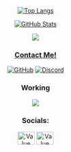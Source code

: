 <div align="center">
 
<a aling="left" rel="noreferrer" href=""><img src="https://github-readme-stats.vercel.app/api/top-langs/?username=valuue&layout=compact&exclude_repo=NPC_medico-FIVEM,Token-Grabber&theme=dark" alt="Top Langs"></a>


 
<a rel="noreferrer" href=""><img src="https://github-readme-stats.vercel.app/api?username=valuue&count_private=true&show_icons=true&theme=dark&disable_animations=false&hide_title=true" alt="GitHub Stats"></a>
 </div>

<div align="center">
<a href="https://discord.gg/XRgnQJuQYa">
<img src="https://lanyard.cnrad.dev/api/1133476465476915332?theme=dark&bg=292b2f&animated=true&borderRadius=27px">
 
</div>

 
 
 
 
<div align="center">

<h3>Contact Me!</h3>
 
 
<a rel="noreferrer" href="https://github.com/valuue"><img src="https://skillicons.dev/icons?i=github" alt="GitHub"></a> <a rel="noreferrer" href="https://discord.gg/XRgnQJuQYa"><img src="https://skillicons.dev/icons?i=discord" alt="Discord"></a>
 
 <h3>Working</h3>
 <img align="center"src="https://skillicons.dev/icons?i=cs,html,discord,bots,dotnet,github,md,bash,php,linux,py,visualstudio,vscode"/>
</div>

<h3 align="center">Socials:</h3>
<p align="center">
<a href="https://www.instagram.com/warn1ty?igsh=MTNhZjBiamd0ODAybQ%3D%3D&utm_source=qr" target="blank"><img align="center" src="https://raw.githubusercontent.com/rahuldkjain/github-profile-readme-generator/master/src/images/icons/Social/instagram.svg" alt="Value" height="30" width="40" /></a>
<a href="https://www.youtube.com/channel/UCNQtBOLnyuKriTW-gmYShaA" target="blank"><img align="center" src="https://raw.githubusercontent.com/rahuldkjain/github-profile-readme-generator/master/src/images/icons/Social/youtube.svg" alt="Value" height="30" width="40" /></a>
</p>
